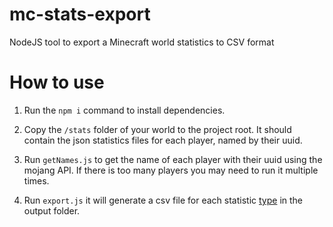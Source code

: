 # mc-stats-export
NodeJS tool to export a Minecraft world statistics to CSV format

# How to use
1) Run the `npm i` command to install dependencies.

2) Copy the `/stats` folder of your world to the project root. It should contain the json statistics files for each player, named by their uuid.

3) Run `getNames.js` to get the name of each player with their uuid using the mojang API. If there is too many players you may need to run it multiple times.

4) Run `export.js` it will generate a csv file for each statistic [type](https://minecraft.gamepedia.com/Statistics) in the output folder.

